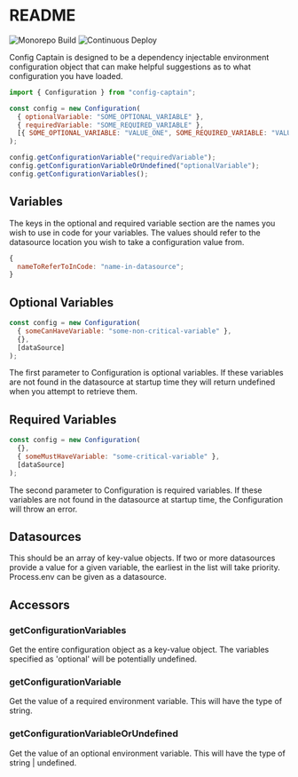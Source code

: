 # README

![Monorepo Build](https://github.com/HenryPenton/config-captain/actions/workflows/mutate.yml/badge.svg)
![Continuous Deploy](https://github.com/HenryPenton/config-captain/actions/workflows/test.yml/badge.svg)

Config Captain is designed to be a dependency injectable environment configuration object that can make helpful suggestions as to what configuration you have loaded.

```javascript
import { Configuration } from "config-captain";

const config = new Configuration(
  { optionalVariable: "SOME_OPTIONAL_VARIABLE" },
  { requiredVariable: "SOME_REQUIRED_VARIABLE" },
  [{ SOME_OPTIONAL_VARIABLE: "VALUE_ONE", SOME_REQUIRED_VARIABLE: "VALUE_TWO" }]
);

config.getConfigurationVariable("requiredVariable");
config.getConfigurationVariableOrUndefined("optionalVariable");
config.getConfigurationVariables();
```

## Variables

The keys in the optional and required variable section are the names you wish to use in code for your variables. The values should refer to the datasource location you wish to take a configuration value from.

```javascript
{
  nameToReferToInCode: "name-in-datasource";
}
```

## Optional Variables

```javascript
const config = new Configuration(
  { someCanHaveVariable: "some-non-critical-variable" },
  {},
  [dataSource]
);
```

The first parameter to Configuration is optional variables. If these variables are not found in the datasource at startup time they will return undefined when you attempt to retrieve them.

## Required Variables

```javascript
const config = new Configuration(
  {},
  { someMustHaveVariable: "some-critical-variable" },
  [dataSource]
);
```

The second parameter to Configuration is required variables. If these variables are not found in the datasource at startup time, the Configuration will throw an error.

## Datasources

This should be an array of key-value objects. If two or more datasources provide a value for a given variable, the earliest in the list will take priority. Process.env can be given as a datasource.

## Accessors

### getConfigurationVariables

Get the entire configuration object as a key-value object. The variables specified as 'optional' will be potentially undefined.

### getConfigurationVariable

Get the value of a required environment variable. This will have the type of string.

### getConfigurationVariableOrUndefined

Get the value of an optional environment variable. This will have the type of string | undefined.
